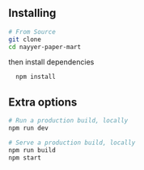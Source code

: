 

## Installing

```bash
# From Source
git clone 
cd nayyer-paper-mart
```

then install dependencies

```bash
  npm install
```

## Extra options

```bash
# Run a production build, locally
npm run dev

# Serve a production build, locally
npm run build
npm start
```

